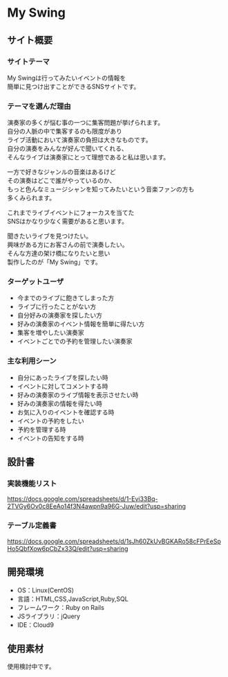 # My Swing

## サイト概要


### サイトテーマ
My Swingは行ってみたいイベントの情報を   
簡単に見つけ出すことができるSNSサイトです。



### テーマを選んだ理由
演奏家の多くが悩む事の一つに集客問題が挙げられます。  
自分の人脈の中で集客するのも限度があり   
ライブ活動において演奏家の負担は大きなものです。  
自分の演奏をみんなが好んで聞いてくれる、  
そんなライブは演奏家にとって理想であると私は思います。  

一方で好きなジャンルの音楽はあるけど   
その演奏はどこで誰がやっているのか、  
もっと色んなミュージシャンを知ってみたいという音楽ファンの方も   
多くみられます。  

これまでライブイベントにフォーカスを当てた  
SNSはかなり少なく需要があると思います。  

聞きたいライブを見つけたい。  
興味がある方にお客さんの前で演奏したい。  
そんな方達の架け橋になりたいと思い   
製作したのが「My Swing」です。  


### ターゲットユーザ
-  今までのライブに飽きてしまった方
-  ライブに行ったことがない方
-  自分好みの演奏家を探したい方
-  好みの演奏家のイベント情報を簡単に得たい方
-  集客を増やしたい演奏家
-  イベントごとでの予約を管理したい演奏家


### 主な利用シーン
- 自分にあったライブを探したい時
- イベントに対してコメントする時
- 好みの演奏家のライブ情報を表示させたい時
- 好みの演奏家の情報を得たい時
- お気に入りのイベントを確認する時
- イベントの予約をしたい
- 予約を管理する時
- イベントの告知をする時


## 設計書
### 実装機能リスト
https://docs.google.com/spreadsheets/d/1-Evi33Bq-2TVGy6Ov0c8EeAo14f3N4awpn9a96G-Juw/edit?usp=sharing
### テーブル定義書
https://docs.google.com/spreadsheets/d/1sJh60ZkUvBGKARo58cFPrEeSpHo5QbfXow6pCbZx33Q/edit?usp=sharing


## 開発環境
- OS：Linux(CentOS)
- 言語：HTML,CSS,JavaScript,Ruby,SQL
- フレームワーク：Ruby on Rails
- JSライブラリ：jQuery
- IDE：Cloud9

## 使用素材
使用検討中です。


